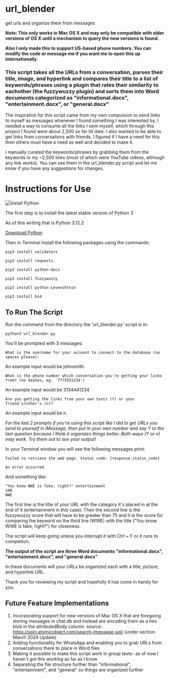 # url_blender
get urls and organize them from messages

**Note: This only works in Mac OS X and may only be compatible with older versions of OS X until a mechanism to query the new versions is found.**

**Also I only made this to support US-based phone numbers. You can modify the code or message me if you want me to open this up internationally**

### This script takes all the URLs from a conversation, parses their title, image, and hyperlink and compares their title to a list of keywords/phrases using a plugin that rates their similarity to eachother (the fuzzywuzzy plugin) and sorts them into Word documents categorized as "informational.docx", "entertainment.docx", or "general.docx"

The inspiration for this script came from my own compulsion to send links to myself as messages whenever I found something I was interested by. I needed a way to consume all the links I sent myself, which through this project I found were about 2,500 so far till date. I also wanted to be able to get links from conversations with friends. I figured if I have a need for this then others must have a need as well and decided to make it.

I manually curated the keywords/phrases by grabbing them from the keywords in my ~2,500 links (most of which were YouTube videos, although any link works). You can see them in the url_blender.py script and let me know if you have any suggestions for changes.

# Instructions for Use

![Install Python](https://cdn.osxdaily.com/wp-content/uploads/2018/06/install-python3-on-mac.jpg)

The first step is to install the latest stable version of Python 3

As of this writing that is Python 3.12.2

[Download Python](https://www.python.org/downloads/)

Then in Terminal install the following packages using the commands:

`pip3 install validators`

`pip3 install requests`

`pip3 install python-docx`

`pip3 install fuzzywuzzy`

`pip3 install python-Levenshtein`

`pip3 install bs4`

## To Run The Script

Run the command from the directory the 'url_blender.py' script is in:

`python3 url_blender.py`

You'll be prompted with 3 messages:

`What is the username for your account to connect to the database (no spaces please):`

An example input would be johnsmith

`What is the phone number which conversation you're getting your links from? (no dashes, eg. '7775551234')`

An example input would be 3134441234

`Are you getting the links from your own texts (Y) or your friend's/other's (n)?`

An example input would be n

*For the last 2 prompts if you're using this script like I did to get URLs you send to yourself in iMessage, then put in your own number and say Y to the last question because I think it organizes things better. Both ways (Y or n) may work. Try them out to see your output!*

In your Terminal window you will see the following messages print:

`Failed to retrieve the web page. Status code: {response.status_code}`

`An error occurred`

And something like:

```
"You know WWE is fake, right?" entertainment
100
WWE
```

The first line is the title of your URL with the category it's placed in at the end of it (entertainment in this case). Then the second line is the fuzzywuzzy score that will have to be greater than 75 and it is the score for comparing the keyword on the third line (WWE) with the title ("You know WWE is fake, right?") for closeness.

The script will keep going unless you interrupt it with Ctrl + F or it runs to completion.

**The output of the script are three Word documents "informational.docx", "entertainment.docx", and "general.docx"**

In these documents will your URLs be organized each with a title, picture, and hyperlink URL.

Thank you for reviewing my script and hopefully it has come in handy for you.

## Future Feature Implementations

1. Incorporating support for new versions of Mac OS X that are foregoing storing messages in chat.db and instead are encoding them as a hex blob in the attributedBody column. source: https://spin.atomicobject.com/search-imessage-sql/ (under section March 2024 Update)
2. Adding functionality for WhatsApp and enabling you to grab URLs from conversations there to place in Word files
3. Making it possible to make this script work in group texts- as of now I haven't got this working as far as I know
4. Separating the file structure further than "informational", "entertainment", and "general" so things are organized further